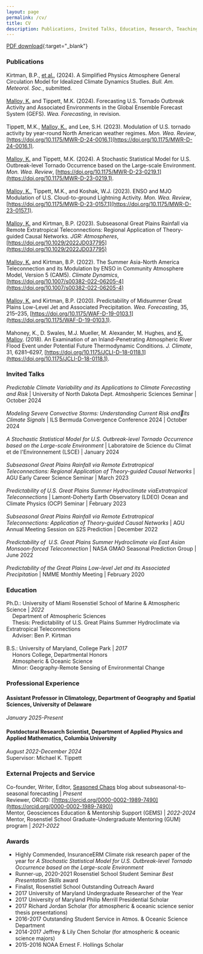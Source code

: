 ```yaml
---
layout: page
permalink: /cv/
title: CV
description: Publications, Invited Talks, Education, Research, Teaching, Service, Skills.
---
```


[PDF download](/assets/pdf/KelseyMalloy_CV_Jan2025.pdf){:target="_blank"}

### Publications

Kirtman, B.P., <u>et al.</u>, (2024). A Simplified Physics Atmosphere General Circulation Model for Idealized Climate Dynamics Studies. <i>Bull. Am. Meteorol. Soc.</i>, submitted. 
<br><br>
<u>Malloy, K.</u> and Tippett, M.K. (2024). Forecasting U.S. Tornado Outbreak Activity and Associated Environments in the Global Ensemble Forecast System (GEFS). <i>Wea. Forecasting</i>, in revision.
<br><br>
Tippett, M.K., <u>Malloy, K.</u>, and Lee, S.H. (2023). Modulation of U.S. tornado activity by year-round North American weather regimes. <i>Mon. Wea. Review</i>, [https://doi.org/10.1175/MWR-D-24-0016.1](https://doi.org/10.1175/MWR-D-24-0016.1).
<br><br>
<u>Malloy, K.</u> and Tippett, M.K. (2024). A Stochastic Statistical Model for U.S. Outbreak-level Tornado Occurrence based on the Large-scale Environment. <i>Mon. Wea. Review</i>, [https://doi.org/10.1175/MWR-D-23-0219.1](https://doi.org/10.1175/MWR-D-23-0219.1).
<br><br>
<u>Malloy, K.</u>, Tippett, M.K., and Koshak, W.J. (2023). ENSO and MJO Modulation of U.S. Cloud-to-ground Lightning Activity. <i>Mon. Wea. Review</i>, [https://doi.org/10.1175/MWR-D-23-0157.1](https://doi.org/10.1175/MWR-D-23-0157.1).
<br><br>
<u>Malloy, K.</u> and Kirtman, B.P. (2023). Subseasonal Great Plains Rainfall via Remote Extratropical Teleconnections: Regional Application of Theory-guided Causal Networks. <i>JGR: Atmospheres</i>, [https://doi.org/10.1029/2022JD037795](https://doi.org/10.1029/2022JD037795)
<br><br>
<u>Malloy, K.</u> and Kirtman, B.P. (2022). The Summer Asia-North America Teleconnection and its Modulation by ENSO in Community Atmosphere Model, Version 5 (CAM5). <i>Climate Dynamics</i>, [https://doi.org/10.1007/s00382-022-06205-4](https://doi.org/10.1007/s00382-022-06205-4)
<br><br>
<u>Malloy, K.</u> and Kirtman, B.P. (2020).  Predictability of Midsummer Great Plains Low-Level Jet and Associated Precipitation. <i>Wea. Forecasting</i>, 35, 215–235, [https://doi.org/10.1175/WAF-D-19-0103.1](https://doi.org/10.1175/WAF-D-19-0103.1).
<br><br>
Mahoney, K., D. Swales, M.J. Mueller, M. Alexander, M. Hughes, and <u>K. Malloy</u>. (2018). An Examination of an Inland-Penetrating Atmospheric River Flood Event under Potential Future Thermodynamic Conditions. <i>J. Climate</i>, 31, 6281–6297, [https://doi.org/10.1175/JCLI-D-18-0118.1](https://doi.org/10.1175/JCLI-D-18-0118.1).

### Invited Talks

<i>Predictable Climate Variability and its Applications to Climate Forecasting and Risk</i> | University of North Dakota Dept. Atmoshperic Sciences Seminar​ | October 2024
<br><br>
<i>Modeling Severe Convective Storms: Understanding Current Risk andits Climate Signals</i> | ILS Bermuda Convergence Conference 2024​ | October 2024
<br><br>
<i>A Stochastic Statistical Model for U.S. Outbreak-level Tornado Occurrence based on the Large-scale Environment</i> | Laboratoire de Science du Climat et de l'Environnement (LSCE)​ | January 2024
<br><br>
<i>Subseasonal Great Plains Rainfall via Remote Extratropical Teleconnections: ​Regional Application of Theory-guided ​Causal Networks​</i> | AGU Early Career Science Seminar​ | March 2023
<br><br>
<i>Predictability of U.S. Great Plains Summer Hydroclimate via ​Extratropical Teleconnections​</i> | Lamont-Doherty Earth Observatory (LDEO) Ocean and Climate Physics (OCP) Seminar | February 2023
<br><br>
<i>Subseasonal Great Plains Rainfall via Remote Extratropical Teleconnections: ​Application of Theory-guided ​Causal Networks​</i> | AGU Annual Meeting Session on S2S Prediction | December 2022
<br><br>
<i>Predictability of ​ U.S. Great Plains Summer Hydroclimate via East Asian Monsoon-forced Teleconnection​</i> | NASA GMAO Seasonal Prediction Group | June 2022
<br><br>
<i>Predictability of the Great Plains Low-level Jet and its Associated Precipitation​</i> | NMME Monthly Meeting | February 2020

### Education
Ph.D.: University of Miami Rosenstiel School of Marine & Atmospheric Science | <i>2022</i>
<br>&nbsp;&nbsp;&nbsp;&nbsp;Department of Atmospheric Sciences
<br>&nbsp;&nbsp;&nbsp;&nbsp;Thesis: Predictability of U.S. Great Plains Summer Hydroclimate via Extratropical Teleconnections
<br>&nbsp;&nbsp;&nbsp;&nbsp;Adviser: Ben P. Kirtman
<br><br>
B.S.: University of Maryland, College Park | <i>2017</i>
<br>&nbsp;&nbsp;&nbsp;&nbsp;Honors College, Departmental Honors
<br>&nbsp;&nbsp;&nbsp;&nbsp;Atmospheric & Oceanic Science
<br>&nbsp;&nbsp;&nbsp;&nbsp;Minor: Geography-Remote Sensing of Environmental Change

### Professional Experience
#### Assistant Professor in Climatology, Department of Geography and Spatial Sciences, University of Delaware
<i>January 2025-Present</i>

#### Postdoctoral Research Scientist, Department of Applied Physics and Applied Mathematics, Columbia University
<i>August 2022-December 2024</i>
<br>Supervisor: Michael K. Tippett
  
### External Projects and Service
Co-founder, Writer, Editor, [Seasoned Chaos](https://seasonedchaos.github.io) blog about subseasonal-to-seasonal forecasting | <i>Present</i>
<br>Reviewer, ORCID: ([https://orcid.org/0000-0002-1989-7490](https://orcid.org/0000-0002-1989-7490))
<br>Mentor, Geosciences Education & Mentorship Support (GEMS) | <i>2022-2024</i>
<br>Mentor, Rosenstiel School Graduate-Undergraduate Mentoring (GUM) program | <i>2021-2022</i>

### Awards
* Highly Commended, InsuranceERM Climate risk research paper of the year for <i>A Stochastic Statistical Model for U.S. Outbreak-level Tornado Occurrence based on the Large-scale Environment</i>
* Runner-up, 2020-2021 Rosenstiel School Student Seminar <i>Best Presentation Skills</i> award
* Finalist, Rosenstiel School Outstanding Outreach Award
* 2017 University of Maryland Undergraduate Researcher of the Year
* 2017 University of Maryland Philip Merrill Presidential Scholar
* 2017 Richard Jordan Scholar (for atmospheric & oceanic science senior thesis presentations)
* 2016-2017 Outstanding Student Service in Atmos. & Oceanic Science Department
* 2014-2017 Jeffrey & Lily Chen Scholar (for atmospheric & oceanic science majors)
* 2015-2016 NOAA Ernest F. Hollings Scholar
<br><br>
<div class="img_row">
    <img class="col three left" src="{{ site.baseurl }}/assets/img/NYCaerial.jpeg" alt="" title="NYC from the plane"/>
</div>

